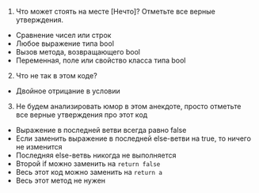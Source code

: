 1. Что может стоять на месте [Нечто]? Отметьте все верные утверждения. 
* Сравнение чисел или строк
* Любое выражение типа bool
* Вызов метода, возвращающего bool
* Переменная, поле или свойство класса типа bool

2. Что не так в этом коде? 
* Двойное отрицание в условии

3. Не будем анализировать юмор в этом анекдоте, просто отметьте все верные утверждения про этот код 
* Выражение в последней ветви всегда равно false
* Если заменить выражение в последней else-ветви на true, то ничего не изменится
* Последняя else-ветвь никогда не выполняется
* Второй if можно заменить на `return false`
* Весь этот код можно заменить на `return a`
* Весь этот метод не нужен